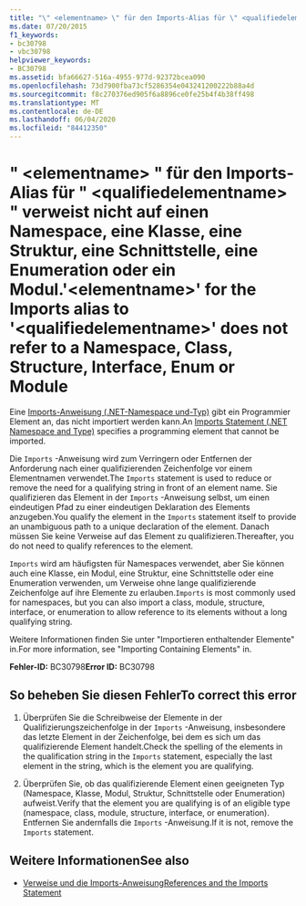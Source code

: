 ```yaml
---
title: "\" <elementname> \" für den Imports-Alias für \" <qualifiedelementname> \" verweist nicht auf einen Namespace, eine Klasse, eine Struktur, eine Schnittstelle, eine Enumeration oder ein Modul."
ms.date: 07/20/2015
f1_keywords:
- bc30798
- vbc30798
helpviewer_keywords:
- BC30798
ms.assetid: bfa66627-516a-4955-977d-92372bcea090
ms.openlocfilehash: 73d7900fba73cf5286354e043241200222b88a4d
ms.sourcegitcommit: f8c270376ed905f6a8896ce0fe25b4f4b38ff498
ms.translationtype: MT
ms.contentlocale: de-DE
ms.lasthandoff: 06/04/2020
ms.locfileid: "84412350"
---
```

# <a name="elementname-for-the-imports-alias-to-qualifiedelementname-does-not-refer-to-a-namespace-class-structure-interface-enum-or-module"></a><span data-ttu-id="bcc64-102">" \<elementname> " für den Imports-Alias für " \<qualifiedelementname> " verweist nicht auf einen Namespace, eine Klasse, eine Struktur, eine Schnittstelle, eine Enumeration oder ein Modul.</span><span class="sxs-lookup"><span data-stu-id="bcc64-102">'\<elementname>' for the Imports alias to '\<qualifiedelementname>' does not refer to a Namespace, Class, Structure, Interface, Enum or Module</span></span>
<span data-ttu-id="bcc64-103">Eine [Imports-Anweisung (.NET-Namespace und-Typ)](../language-reference/statements/imports-statement-net-namespace-and-type.md) gibt ein Programmier Element an, das nicht importiert werden kann.</span><span class="sxs-lookup"><span data-stu-id="bcc64-103">An [Imports Statement (.NET Namespace and Type)](../language-reference/statements/imports-statement-net-namespace-and-type.md) specifies a programming element that cannot be imported.</span></span>  
  
 <span data-ttu-id="bcc64-104">Die `Imports` -Anweisung wird zum Verringern oder Entfernen der Anforderung nach einer qualifizierenden Zeichenfolge vor einem Elementnamen verwendet.</span><span class="sxs-lookup"><span data-stu-id="bcc64-104">The `Imports` statement is used to reduce or remove the need for a qualifying string in front of an element name.</span></span> <span data-ttu-id="bcc64-105">Sie qualifizieren das Element in der `Imports` -Anweisung selbst, um einen eindeutigen Pfad zu einer eindeutigen Deklaration des Elements anzugeben.</span><span class="sxs-lookup"><span data-stu-id="bcc64-105">You qualify the element in the `Imports` statement itself to provide an unambiguous path to a unique declaration of the element.</span></span> <span data-ttu-id="bcc64-106">Danach müssen Sie keine Verweise auf das Element zu qualifizieren.</span><span class="sxs-lookup"><span data-stu-id="bcc64-106">Thereafter, you do not need to qualify references to the element.</span></span>  
  
 <span data-ttu-id="bcc64-107">`Imports` wird am häufigsten für Namespaces verwendet, aber Sie können auch eine Klasse, ein Modul, eine Struktur, eine Schnittstelle oder eine Enumeration verwenden, um Verweise ohne lange qualifizierende Zeichenfolge auf ihre Elemente zu erlauben.</span><span class="sxs-lookup"><span data-stu-id="bcc64-107">`Imports` is most commonly used for namespaces, but you can also import a class, module, structure, interface, or enumeration to allow reference to its elements without a long qualifying string.</span></span>  
  
 <span data-ttu-id="bcc64-108">Weitere Informationen finden Sie unter "Importieren enthaltender Elemente" in.</span><span class="sxs-lookup"><span data-stu-id="bcc64-108">For more information, see "Importing Containing Elements" in.</span></span>  
  
 <span data-ttu-id="bcc64-109">**Fehler-ID:** BC30798</span><span class="sxs-lookup"><span data-stu-id="bcc64-109">**Error ID:** BC30798</span></span>  
  
## <a name="to-correct-this-error"></a><span data-ttu-id="bcc64-110">So beheben Sie diesen Fehler</span><span class="sxs-lookup"><span data-stu-id="bcc64-110">To correct this error</span></span>  
  
1. <span data-ttu-id="bcc64-111">Überprüfen Sie die Schreibweise der Elemente in der Qualifizierungszeichenfolge in der `Imports` -Anweisung, insbesondere das letzte Element in der Zeichenfolge, bei dem es sich um das qualifizierende Element handelt.</span><span class="sxs-lookup"><span data-stu-id="bcc64-111">Check the spelling of the elements in the qualification string in the `Imports` statement, especially the last element in the string, which is the element you are qualifying.</span></span>  
  
2. <span data-ttu-id="bcc64-112">Überprüfen Sie, ob das qualifizierende Element einen geeigneten Typ (Namespace, Klasse, Modul, Struktur, Schnittstelle oder Enumeration) aufweist.</span><span class="sxs-lookup"><span data-stu-id="bcc64-112">Verify that the element you are qualifying is of an eligible type (namespace, class, module, structure, interface, or enumeration).</span></span> <span data-ttu-id="bcc64-113">Entfernen Sie andernfalls die `Imports` -Anweisung.</span><span class="sxs-lookup"><span data-stu-id="bcc64-113">If it is not, remove the `Imports` statement.</span></span>  
  
## <a name="see-also"></a><span data-ttu-id="bcc64-114">Weitere Informationen</span><span class="sxs-lookup"><span data-stu-id="bcc64-114">See also</span></span>

- [<span data-ttu-id="bcc64-115">Verweise und die Imports-Anweisung</span><span class="sxs-lookup"><span data-stu-id="bcc64-115">References and the Imports Statement</span></span>](../programming-guide/program-structure/references-and-the-imports-statement.md)
